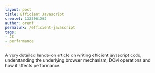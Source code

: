```yaml
---
layout: post
title: Efficient Javascript
created: 1322981595
author: orenf
permalink: /efficient-javascript
tags:
- JS
- performance
---
```

<p>A very detailed hands-on article on writing efficient javascript code, understanding the underlying browser mechanism, DOM operations and how it affects performance.</p>

